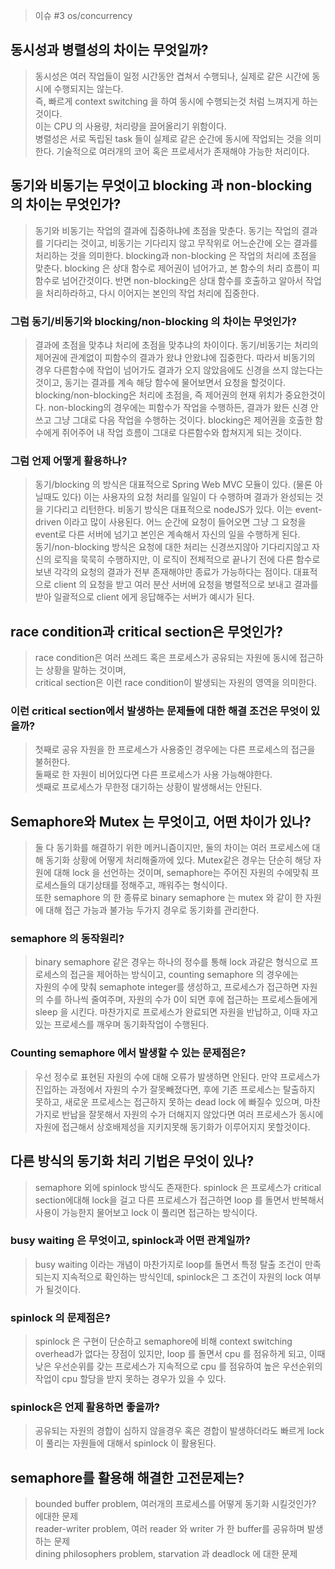 > 이슈 #3 os/concurrency

## 동시성과 병렬성의 차이는 무엇일까?
> 동시성은 여러 작업들이 일정 시간동안 겹쳐서 수행되나, 실제로 같은 시간에 동시에 수행되지는 않는다.  
> 즉, 빠르게 context switching 을 하여 동시에 수행되는것 처럼 느껴지게 하는 것이다.  
> 이는 CPU 의 사용량, 처리량을 끌어올리기 위함이다.  
> 병렬성은 서로 독립된 task 들이 실제로 같은 순간에 동시에 작업되는 것을 의미한다. 기술적으로 여러개의 코어 혹은 프로세서가 존재해야 
> 가능한 처리이다. 

## 동기와 비동기는 무엇이고 blocking 과 non-blocking 의 차이는 무엇인가?
> 동기와 비동기는 작업의 결과에 집중하냐에 초점을 맞춘다. 동기는 작업의 결과를 기다리는 것이고, 비동기는 기다리지 않고 무작위로 어느순간에 오는 결과를 
> 처리하는 것을 의미한다. blocking과 non-blocking 은 작업의 처리에 초점을 맞춘다. blocking 은 상대 함수로 제어권이 넘어가고, 본 함수의 처리 흐름이 피 함수로 넘어간것이다.
> 반면 non-blocking은 상대 함수를 호출하고 알아서 작업을 처리하라하고, 다시 이어지는 본인의 작업 처리에 집중한다.  

### 그럼 동기/비동기와 blocking/non-blocking 의 차이는 무엇인가?
> 결과에 초점을 맞추냐 처리에 초점을 맞추냐의 차이이다. 동기/비동기는 처리의 제어권에 관계없이 피함수의 결과가 왔냐 안왔냐에 집중한다. 따라서 비동기의 경우 다른함수에 작업이 넘어가도
> 결과가 오지 않았음에도 신경을 쓰지 않는다는 것이고, 동기는 결과를 계속 해당 함수에 물어보면서 요청을 할것이다.  
> blocking/non-blocking은 처리에 초점을, 즉 제어권의 현재 위치가 중요한것이다. non-blocking의 경우에는 피함수가 작업을 수행하든, 결과가 왔든 신경 안쓰고 그냥 그대로 다음 작업을 수행하는 것이다. 
> blocking은 제어권을 호출한 함수에게 쥐어주어 내 작업 흐름이 그대로 다른함수와 합쳐지게 되는 것이다.

### 그럼 언제 어떻게 활용하나?
> 동기/blocking 의 방식은 대표적으로 Spring Web MVC 모듈이 있다. (물론 아닐때도 있다) 이는 사용자의 요청 처리를 일일이 다 수행하며 결과가 완성되는 것을 기다리고 리턴한다. 
> 비동기 방식은 대표적으로 nodeJS가 있다. 이는 event-driven 이라고 많이 사용된다. 어느 순간에 요청이 들어오면 그냥 그 요청을 event로 다른 서버에 넘기고 본인은 계속해서 자신의 일을 
> 수행하게 된다.  
> 동기/non-blocking 방식은 요청에 대한 처리는 신경쓰지않아 기다리지않고 자신의 로직을 묵묵히 수행하지만, 이 로직이 전체적으로 끝나기 전에 다른 함수로보낸 각각의 요청의 결과가 전부 
> 존재해야만 종료가 가능하다는 점이다. 대표적으로 client 의 요청을 받고 여러 분산 서버에 요청을 병렬적으로 보내고 결과를 받아 일괄적으로 client 에게 응답해주는 서버가 예시가 된다.

## race condition과 critical section은 무엇인가?
> race condition은 여러 쓰레드 혹은 프로세스가 공유되는 자원에 동시에 접근하는 상황을 말하는 것이며,  
> critical section은 이런 race condition이 발생되는 자원의 영역을 의미한다.

### 이런 critical section에서 발생하는 문제들에 대한 해결 조건은 무엇이 있을까?
> 첫째로 공유 자원을 한 프로세스가 사용중인 경우에는 다른 프로세스의 접근을 불허한다.  
> 둘째로 한 자원이 비어있다면 다른 프로세스가 사용 가능해야한다.  
> 셋째로 프로세스가 무한정 대기하는 상황이 발생해서는 안된다.

## Semaphore와 Mutex 는 무엇이고, 어떤 차이가 있나?
> 둘 다 동기화를 해결하기 위한 메커니즘이지만, 둘의 차이는 여러 프로세스에 대해 동기화 상황에 어떻게 처리해줄까에 있다.
> Mutex같은 경우는 단순히 해당 자원에 대해 lock 을 선언하는 것이며, semaphore는 주어진 자원의 수에맞춰 프로세스들의 대기상태를 정해주고, 깨워주는 형식이다.  
> 또한 semaphore 의 한 종류로 binary semaphore 는 mutex 와 같이 한 자원에 대해 접근 가능과 불가능 두가지 경우로 동기화를 관리한다.

### semaphore 의 동작원리?
> binary semaphore 같은 경우는 하나의 정수를 통해 lock 과같은 형식으로 프로세스의 접근을 제어하는 방식이고, counting semaphore 의 경우에는  
> 자원의 수에 맞춰 semaphote integer를 생성하고, 프로세스가 접근하면 자원의 수를 하나씩 줄여주며, 자원의 수가 0이 되면 후에 접근하는 프로세스들에게  
> sleep 을 시킨다. 마찬가지로 프로세스가 완료되면 자원을 반납하고, 이때 자고있는 프로세스를 깨우며 동기화작업이 수행된다.  

### Counting semaphore 에서 발생할 수 있는 문제점은?
> 우선 정수로 표현된 자원의 수에 대해 오류가 발생하면 안된다. 만약 프로세스가 진입하는 과정에서 자원의 수가 잘못빼졌다면, 후에 기존 프로세스는 탈출하지 못하고, 새로운 프로세스는 
> 접근하지 못하는 dead lock 에 빠질수 있으며, 마찬가지로 반납을 잘못해서 자원의 수가 더해지지 않았다면 여러 프로세스가 동시에 자원에 접근해서 상호배제성을 지키지못해 
> 동기화가 이루어지지 못할것이다.

## 다른 방식의 동기화 처리 기법은 무엇이 있나?
> semaphore 외에 spinlock 방식도 존재한다. spinlock 은 프로세스가 critical section에대해 lock을 걸고 다른 프로세스가 접근하면 loop 를 돌면서 반복해서 사용이 가능한지 물어보고 
> lock 이 풀리면 접근하는 방식이다.

### busy waiting 은 무엇이고, spinlock과 어떤 관계일까?
> busy waiting 이라는 개념이 마찬가지로 loop를 돌면서 특정 탈출 조건이 만족되는지 지속적으로 확인하는 방식인데, spinlock은 그 조건이 자원의 lock 여부가 될것이다.  

### spinlock 의 문제점은?
> spinlock 은 구현이 단순하고 semaphore에 비해 context switching overhead가 없다는 장점이 있지만, loop 를 돌면서 cpu 를 점유하게 되고, 이때 낮은 우선순위를 갖는 프로세스가 지속적으로 cpu 를 점유하여 
> 높은 우선순위의 작업이 cpu 할당을 받지 못하는 경우가 있을 수 있다.

### spinlock은 언제 활용하면 좋을까?
> 공유되는 자원의 경합이 심하지 않을경우 혹은 경합이 발생하더라도 빠르게 lock 이 풀리는 자원들에 대해서 spinlock 이 활용된다.

## semaphore를 활용해 해결한 고전문제는?
> bounded buffer problem, 여러개의 프로세스를 어떻게 동기화 시킬것인가? 에대한 문제  
> reader-writer problem, 여러 reader 와 writer 가 한 buffer를 공유하며 발생하는 문제   
> dining philosophers problem, starvation 과 deadlock 에 대한 문제  

